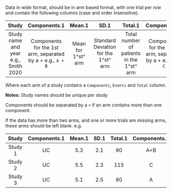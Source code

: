 Data in wide format, should be in arm based format, with one trial per row and contain the following columns (case and order insensitive).

|                Study                 |                        Components.1                        |       Mean.1       |                 SD.1                 |                  Total.1                  |                         Components.n                         |         Mean.n         | SD.n                                 |                  Total.n                  |
|:------------------------------------:|:----------------------------------------------------------:|:------------------:|:------------------------------------:|:-----------------------------------------:|:------------------------------------------------------------:|:----------------------:|--------------------------------------|:-----------------------------------------:|
| Study name and year e.g., Smith 2020 | Components for the 1st arm, separated by a + e.g., `A + B` | Mean for 1^st^ arm | Standard Deviation for the 1^st^ arm | Total number of patients in the 1^st^ arm | Components for the n^th^ arm, separated by a + e.g., `A + C` | Mean for the n^th^ arm | Standard Deviation for the n^th^ arm | Total number of patients in the n^th^ arm |

Where each arm of a study contains a `Components`, `Events` and `Total` column.

**Notes:** Study names should be unique per study

Components should be separated by a `+` if an arm contains more than one component.

If the data has more than two arms, and one or more trials are missing arms, these arms should be left blank. e.g.

|  Study  | Components.1 | Mean.1 | SD.1 | Total.1 | Components.2 | Mean.2 | SD.2 | Total.2 | Components.3 | Mean.3 | SD.3 | Total.3 |
|:-------:|:------------:|:------:|:----:|:-------:|:------------:|:------:|:----:|:-------:|:------------:|:------:|:----:|:-------:|
| Study 1 |      UC      |   5.3  |  2.1 |    90   |      A+B     |   5.6  |  2.3 |   100   |       C      |   5.1  |   2  |    95   |
| Study 2 |      UC      |   5.5  |  2.3 |   115   |       C      |   5.8  |  2.1 |   115   |              |        |      |         |
| Study 3 |      UC      |   5.1  |  2.5 |    80   |       A      |   5.7  |  2.0 |    85   |       B      |   5.5  |  2.5 |    90   |